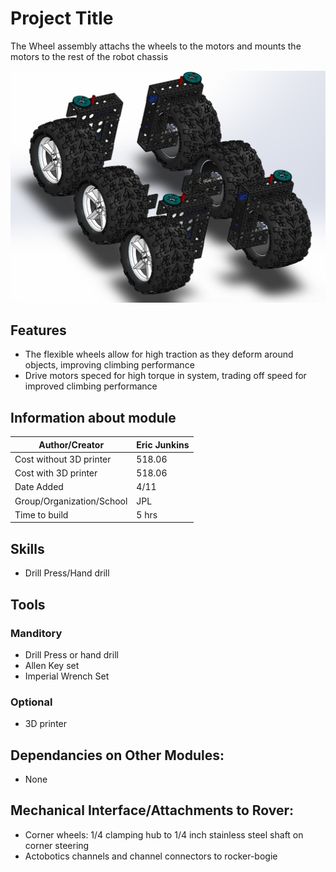 # Project Title
The Wheel assembly attachs the wheels to the motors and mounts the motors to the rest of the robot chassis

![Wheels picture](Latex%20Docs/Pictures/Wheels/Wheels%20Title.PNG)

## Features
  * The flexible wheels allow for high traction as they deform around objects, improving climbing performance
  * Drive motors speced for high torque in system, trading off speed for improved climbing performance

## Information about module

| Author/Creator            | Eric Junkins       |
| --------------            | -------            |
| Cost without 3D printer   | 518.06             |
| Cost with 3D printer      | 518.06             |
| Date Added                | 4/11               |
| Group/Organization/School | JPL                |
| Time to build             | 5 hrs              |

## Skills
  * Drill Press/Hand drill

## Tools

### Manditory 
  * Drill Press or hand drill
  * Allen Key set
  * Imperial Wrench Set
  
### Optional
  * 3D printer

## Dependancies on Other Modules:
  * None

## Mechanical Interface/Attachments to Rover:
  * Corner wheels: 1/4 clamping hub to 1/4 inch stainless steel shaft on corner steering
  * Actobotics channels and channel connectors to rocker-bogie